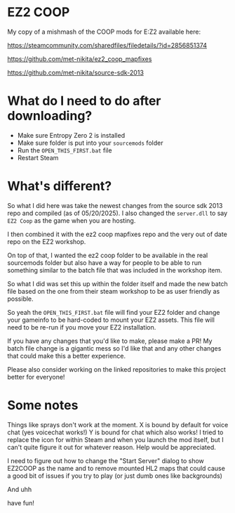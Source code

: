 # EZ2 COOP 
My copy of a mishmash of the COOP mods for E:Z2 available here:

https://steamcommunity.com/sharedfiles/filedetails/?id=2856851374

https://github.com/met-nikita/ez2_coop_mapfixes

https://github.com/met-nikita/source-sdk-2013

# What do I need to do after downloading?

- Make sure Entropy Zero 2 is installed 
- Make sure folder is put into your `sourcemods` folder 
- Run the `OPEN_THIS_FIRST.bat` file
- Restart Steam


# What's different? 
So what I did here was take the newest changes from the source sdk 2013 repo and compiled (as of 05/20/2025). I also changed the `server.dll` to say `EZ2 Coop` as the game when you are hosting.

I then combined it with the ez2 coop mapfixes repo and the very out of date repo on the EZ2 workshop.

On top of that, I wanted the ez2 coop folder to be available in the real sourcemods folder but also have a way for people to be able to run something similar to the batch file that was included in the workshop item.

So what I did was set this up within the folder itself and made the new batch file based on the one from their steam workshop to be as user friendly as possible.

So yeah the `OPEN_THIS_FIRST.bat` file will find your EZ2 folder and change your gameinfo to be hard-coded to mount your EZ2 assets. This file will need to be re-run if you move your EZ2 installation.

If you have any changes that you'd like to make, please make a PR! My batch file change is a gigantic mess so I'd like that and any other changes that could make this a better experience.

Please also consider working on the linked repositories to make this project better for everyone! 

# Some notes

Things like sprays don't work at the moment. 
X is bound by default for voice chat (yes voicechat works!) 
Y is bound for chat which also works! 
I tried to replace the icon for within Steam and when you launch the mod itself, but I can't quite figure it out for whatever reason. Help would be appreciated. 

I need to figure out how to change the "Start Server" dialog to show EZ2COOP as the name and to remove mounted HL2 maps that could cause a good bit of issues if you try to play (or just dumb ones like backgrounds)

And uhh

have fun!
